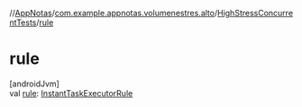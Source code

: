 //[AppNotas](../../../index.md)/[com.example.appnotas.volumenestres.alto](../index.md)/[HighStressConcurrentTests](index.md)/[rule](rule.md)

# rule

[androidJvm]\
val [rule](rule.md): [InstantTaskExecutorRule](https://developer.android.com/reference/kotlin/androidx/arch/core/executor/testing/InstantTaskExecutorRule.html)
